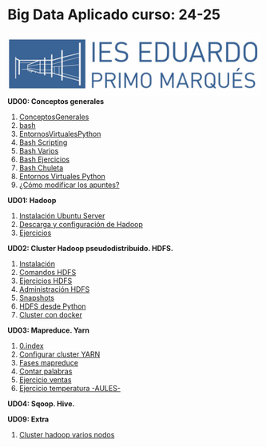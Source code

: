 # Big Data Aplicado curso: 24-25

![](<./images/EduardoPrimoMarques.jpg>)
**UD00: Conceptos generales**
1. [ConceptosGenerales](<./UD00/1.ConceptosGenerales.md>)
2. [bash](<./UD00/2.bash.md>)
3. [EntornosVirtualesPython](<./UD00/8.EntornosVirtualesPython.md>)
4. [Bash Scripting](<./UD00/4.BashScripting.md>)
5. [Bash Varios](<./UD00/4a.BashVarios.md>)
6. [Bash Ejercicios](<./UD00/4b.BashEjercicios.md>)
7. [Bash Chuleta](<./UD00/4c.BashChuleta.md>)
8. [Entornos Virtuales Python](<./UD00/8.EntornosVirtualesPython.md>)
9. [¿Cómo modificar los apuntes?](<./UD00/9.ModificarApuntes.md>)

**UD01: Hadoop**
1. [Instalación Ubuntu Server](<./UD01/1.instalacionubuntuserver.md>)
2. [Descarga y configuración de Hadoop](<./UD01/2.descargaconfighadoop.md>)
3. [Ejercicios](<./UD01/3.ejercicios.md>)

**UD02: Cluster Hadoop pseudodistribuido. HDFS.**
1. [Instalación](<./UD02/1.instalacion.md>)
2. [Comandos HDFS](<./UD02/2.comandosHDFS.md>)
3. [Ejercicios HDFS](<./UD02/3.comandosHDFSejercicios.md>)
4. [Administración HDFS](<./UD02/4.administracionHDFS.md>)
5. [Snapshots](<./UD02/6.snapshots.md>)
6. [HDFS desde Python](<./UD02/7.HDFSdesdePython.md>)
7. [Cluster con docker](<./UD02/8.clusterdocker.md>)

**UD03: Mapreduce. Yarn**
1. [0.index](<./UD03/0.index.md>)
2. [Configurar cluster YARN](<./UD03/1.configurarclusterYARN.md>)
3. [Fases mapreduce](<./UD03/2.fasesmapreduce.md>)
4. [Contar palabras](<./UD03/3.contarpalabras.md>)
5. [Ejercicio ventas](<./UD03/4.ejercicioVentas.md>)
6. [Ejercicio temperatura -AULES-](<./UD03/5.ejercicioTemperatura.md>)

**UD04: Sqoop. Hive.**


**UD09: Extra**
1. [Cluster hadoop varios nodos](<./UD09/1.clusterdocker.md>)
